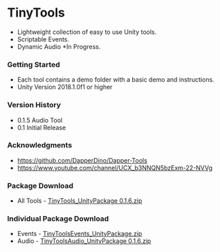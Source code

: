 # TinyTools
* Lightweight collection of easy to use Unity tools.
* Scriptable Events.
* Dynamic Audio *In Progress.

### Getting Started
* Each tool contains a demo folder with a basic demo and instructions.
* Unity Version 2018.1.0f1 or higher

### Version History
* 0.1.5 Audio Tool
* 0.1 Initial Release

### Acknowledgments

* https://github.com/DapperDino/Dapper-Tools
* https://www.youtube.com/channel/UCX_b3NNQN5bzExm-22-NVVg

### Package Download
* All Tools - [TinyTools_UnityPackage 0.1.6.zip](https://github.com/1ukeb/TinyTools/files/6567195/TinyTools_UnityPackage.0.1.6.zip)

### Individual Package Download
* Events - [TinyToolsEvents_UnityPackage.zip](https://github.com/1ukeb/TinyTools/files/6559449/TinyToolsEvents_UnityPackage.zip)
* Audio - [TinyToolsAudio_UnityPackage 0.1.6.zip](https://github.com/1ukeb/TinyTools/files/6567194/TinyToolsAudio_UnityPackage.0.1.6.zip)

